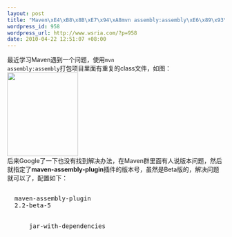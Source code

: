 ```yaml
--- 
layout: post
title: "Maven\xE4\xB8\x8B\xE7\x94\xA8mvn assembly:assembly\xE6\x89\x93\xE5\x8C\x85class\xE6\x96\x87\xE4\xBB\xB6\xE9\x87\x8D\xE5\xA4\x8D"
wordpress_id: 958
wordpress_url: http://www.wsria.com/?p=958
date: 2010-04-22 12:51:07 +08:00
---
```

最近学习Maven遇到一个问题，使用<code>mvn assembly:assembly</code>打包项目里面有重复的class文件，如图：
<a href="http://www.wsria.com/wp-content/uploads/2010/04/文件重复.png"><img class="alignnone size-full wp-image-959" title="文件重复" src="http://www.wsria.com/wp-content/uploads/2010/04/文件重复.png" alt="" width="164" height="194" /></a><br/>
后来Google了一下也没有找到解决办法，在Maven群里面有人说版本问题，然后就指定了<strong>maven-assembly-plugin</strong>插件的版本号，虽然是Beta版的，解决问题就可以了，配置如下：
<pre lang="xml">
<plugin>
  <artifactId>maven-assembly-plugin</artifactId>
  <version>2.2-beta-5</version>
  <configuration>
    <descriptorRefs>
      <descriptorRef>jar-with-dependencies</descriptorRef>
    </descriptorRefs>
  </configuration>
</plugin>
</pre>
